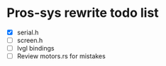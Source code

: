 # Pros-sys rewrite todo list

- [x] serial.h
- [ ] screen.h
- [ ] lvgl bindings
- [ ] Review motors.rs for mistakes
